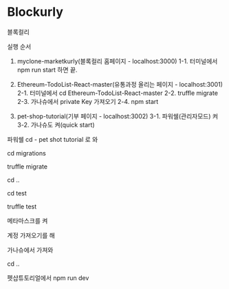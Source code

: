 # Blockurly
블록컬리



실행 순서



1. myclone-marketkurly(블록컬리 홈페이지 - localhost:3000)
1-1. 터미널에서 npm run start 하면 끝.


2. Ethereum-TodoList-React-master(유통과정 올리는 페이지 - localhost:3001)
2-1. 터미널에서 cd Ethereum-TodoList-React-master
2-2. truffle migrate
2-3. 가나슈에서 private Key 가져오기
2-4. npm start


3. pet-shop-tutorial(기부 페이지 - localhost:3002)
3-1. 파워쉘(관리자모드) 켜
3-2. 가나슈도 켜(quick start)

파워쉘 cd - pet shot tutorial 로 와

cd migrations

truffle migrate

cd ..

cd test

truffle test

메타마스크를 켜

계정 가져오기를 해

가나슈에서 가져와

cd ..

펫샵튜토리얼에서 npm run dev
